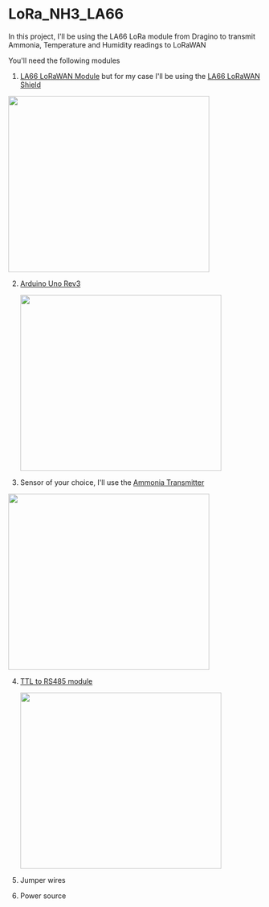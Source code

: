# LoRa_NH3_LA66
In this project, I'll be using the LA66 LoRa module from Dragino to transmit Ammonia, Temperature and Humidity readings to LoRaWAN

You'll need the following modules
1. [LA66 LoRaWAN Module](https://www.dragino.com/products/lora/item/230-la66-lorawan-module.html) but for my case I'll be using the [LA66 LoRaWAN Shield](https://www.dragino.com/products/lora/item/231-la66-lorawan-shield.html)
<img src="https://www.dragino.com/media/k2/galleries/231/LA66-00.jpg"  width="400" height="350">

2. [Arduino Uno Rev3](https://store.arduino.cc/products/arduino-uno-rev3)

    <img src="https://store.arduino.cc/cdn/shop/products/A000066_03.front_615x462.jpg?v=1629815860" width="400" height="350">

3. Sensor of your choice, I'll use the [Ammonia Transmitter](https://www.renkeer.com/product/ammonia-sensor/#:~:text=Ammonia%20sensor%20has%20three%20measuring,as%20an%20industrial%20ammonia%20sensor)
<img src="https://www.renkeer.com/wp-content/uploads/2021/06/ammonia-sensor.jpg" width="400" height="350">

4. [TTL to RS485 module](https://www.pixelelectric.com/electronic-modules/miscellaneous-modules/logic-converter/rs485-to-ttl-max485-arduino-module/)

    <img src="https://cdn11.bigcommerce.com/s-yo2n39m6g3/images/stencil/608x608/products/308/3088/SKU108443_5.JPG__93930.1568281780.jpg?c=2" width="400" height="350">

5. Jumper wires
6. Power source